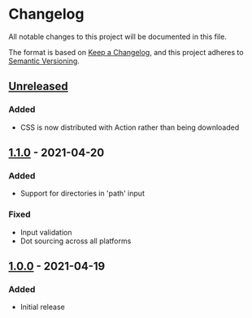 # Changelog
All notable changes to this project will be documented in this file.

The format is based on [Keep a Changelog](https://keepachangelog.com/en/1.0.0/),
and this project adheres to [Semantic Versioning](https://semver.org/spec/v2.0.0.html).

## [Unreleased]
### Added
- CSS is now distributed with Action rather than being downloaded

## [1.1.0] - 2021-04-20
### Added
- Support for directories in 'path' input

### Fixed
- Input validation
- Dot sourcing across all platforms

## [1.0.0] - 2021-04-19
### Added
- Initial release

[Unreleased]: https://github.com/natescherer/markdown-to-html-with-github-style-action/compare/v1.1.0..HEAD
[1.1.0]: https://github.com/natescherer/markdown-to-html-with-github-style-action/compare/v1.0.0..v1.1.0
[1.0.0]: ENTER-URL-HERE